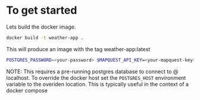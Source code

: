 # To get started

Lets build the docker image. 
```bash
docker build -t weather-app .
```                          

This will produce an image with the tag weather-app:latest


```bash
POSTGRES_PASSWORD=<your-password> $MAPQUEST_API_KEY=<your-mapquest-key> ./docker-run.sh weather-app:latest 
```
NOTE: This requires a pre-running postgres database to connect to @ localhost. To override the 
docker host set the `POSTGRES_HOST` environment variable to the overiden location. This is typically 
useful in the context of a docker compose
